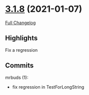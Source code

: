 # [3.1.8](https://github.com/WeakAuras/WeakAuras2/tree/3.1.8) (2021-01-07)

[Full Changelog](https://github.com/WeakAuras/WeakAuras2/compare/3.1.7...3.1.8)

## Highlights

 Fix a regression 

## Commits

mrbuds (1):

- fix regression in TestForLongString

